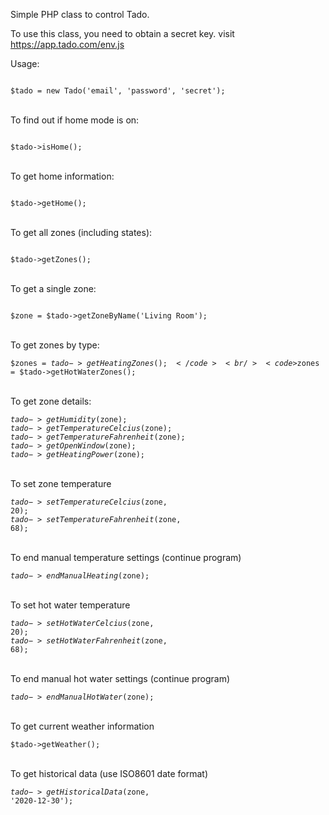 Simple PHP class to control Tado.

To use this class, you need to obtain a secret key. visit https://app.tado.com/env.js

Usage:

<code>
$tado = new Tado('email', 'password', 'secret');
</code>

<br/>To find out if home mode is on:

<code>
$tado->isHome();
</code>

<br/>To get home information:

<code>
$tado->getHome();
</code>

<br/>To get all zones (including states):

<code>
$tado->getZones();
</code>

<br/>To get a single zone:

<code>
$zone = $tado->getZoneByName('Living Room');
</code>

<br/>To get zones by type:

<code>$zones = $tado->getHeatingZones();</code><br/>
<code>$zones = $tado->getHotWaterZones();</code><br/>

<br/>To get zone details:

<code>$tado->getHumidity($zone);</code><br/>
<code>$tado->getTemperatureCelcius($zone);</code><br/>
<code>$tado->getTemperatureFahrenheit($zone);</code><br/>
<code>$tado->getOpenWindow($zone);</code><br/>
<code>$tado->getHeatingPower($zone);</code><br/>

<br/>To set zone temperature

<code>$tado->setTemperatureCelcius($zone, 20);</code><br/>
<code>$tado->setTemperatureFahrenheit($zone, 68);</code><br/>

<br/>To end manual temperature settings (continue program)

<code>$tado->endManualHeating($zone);</code>

<br/>To set hot water temperature

<code>$tado->setHotWaterCelcius($zone, 20);</code><br/>
<code>$tado->setHotWaterFahrenheit($zone, 68);</code><br/>

<br/>To end manual hot water settings (continue program)

<code>$tado->endManualHotWater($zone);</code><br/>

<br/>To get current weather information

<code>$tado->getWeather();</code><br/>

<br/>To get historical data (use ISO8601 date format)

<code>$tado->getHistoricalData($zone, '2020-12-30');</code>
